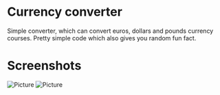 # Currency converter
Simple converter, which can convert euros, dollars and pounds currency courses. Pretty simple code which also gives you random fun fact.

# Screenshots

![Picture](https://user-images.githubusercontent.com/64441448/80680967-6a50e480-8ac8-11ea-99b0-6a8441eb73d6.png "Pic")
![Picture](https://user-images.githubusercontent.com/64441448/80681628-bcded080-8ac9-11ea-993b-fc4db1d2d705.png "kuva")
